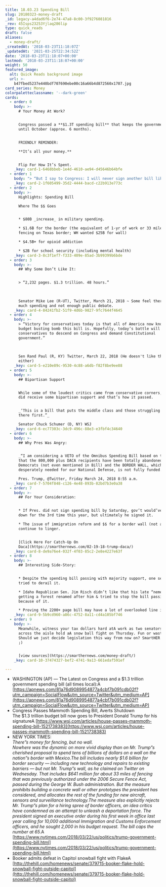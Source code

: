 ```yaml
---
title: 18.03.23 Spending Bill
slug: 20180323-money-draft
_id: legacy-a4dad6f6-2e74-47a8-8c00-3f9276081816
_rev: 45Isps23253Yjlaq286lip
type: quick_reads
draft: false
aliases:
  - money-draft/
_createdAt: '2018-03-23T11:18:07Z'
_updatedAt: '2021-03-25T22:34:52Z'
date: '2018-03-23T11:18:07+00:00'
lastmod: '2018-03-23T11:18:07+00:00'
weight: 50
featured_image:
  alt: Quick Reads background image
  url: >-
    b47fbed5237e440bdf707690ebe00c16a66b4d872560x1707.jpg
card_series: Money
colorpaletteclassname: '--dark-green'
cards:
  - order: 0
    body: >-
      # Your Money At Work?


      Congress passed a **$1.3T spending bill** that keeps the government funded
      until October (approx. 6 months).


      FRIENDLY REMINDER:  

      **It’s all your money.**


      Flip For How It’s Spent.
    _key: card-1-6468bbeb-1e4d-4610-ae94-d45646b64bfe
  - order: 1
    body: "> “But I say to Congress: I will never sign another bill like this again.A I’m not going to do it again.A Nobody read it.A It’s only hours old.A Some people don’t even know what is in a\x14 $1.3 trillion a\x14 it’s the second largest ever.”  \n  \n  \n  \nPresident Trump, remarks after signing spending bill, White House, March 23, 2018"
    _key: card-2-1f605499-35d2-4444-bacd-c22b913e773c
  - order: 2
    body: >-
      Highlights: Spending Bill  

      Where The $$ Goes


      * $80B _increase_ in military spending.

      * $1.6B for the border (the equivalent of 1-yr of work or 33 miles of
      fencing on Texas border; WH wanted $25B for wall)

      * $4.5B+ for opioid addiction

      * $2B for school security (including mental health)
    _key: card-3-8c3f1ef7-f333-409e-85ad-3b99399b6bde
  - order: 3
    body: >-
      ## Why Some Don’t Like It:


      > “2,232 pages. $1.3 trillion. 48 hours.”  
        
        
        
      Senator Mike Lee (R-UT), Twitter, March 21, 2018 ~ Some feel there's TOO
      much spending and not enough public debate.
    _key: card-4-84241fb2-51f9-4d6b-9827-9fc7644f4645
  - order: 4
    body: >-
      > “Victory for conservatives today is that all of America now knows what a
      budget busting bomb this bill is. Hopefully, today’s battle will embolden
      conservatives to descend on Congress and demand Constitutional
      government.”  
        
        
        
      Sen Rand Paul (R, KY) Twitter, March 22, 2018 (He doesn't like the bill
      either)
    _key: card-5-e210e89c-9530-4c88-a6db-f82f8be9ee88
  - order: 5
    body: >-
      ## Bipartisan Support


      While some of the loudest critics came from conservative corners, the bill
      did receive some bipartisan support and that’s how it passed.


      _‘This is a bill that puts the middle class and those struggling to get
      there first.”_  

      Senator Chuck Schumer (D, NY) WSJ
    _key: card-6-ec77303c-3dc9-496c-88e3-e3fbf4c34640
  - order: 6
    body: >-
      ## Why Pres Was Angry:


      _“I am considering a VETO of the Omnibus Spending Bill based on the fact
      that the 800,000 plus DACA recipients have been totally abandoned by the
      Democrats (not even mentioned in Bill) and the BORDER WALL, which is
      desperately needed for our National Defense, is not fully funded.”_  

      Pres. Trump, @Twitter, Friday March 24, 2018 8:55 a.m.
    _key: card-7-5704f848-c126-4e48-893b-82bd7b3e0a38
  - order: 7
    body: >-
      ## For Your Consideration:


      * If Pres. did not sign spending bill by Saturday, gov’t would’ve shut
      down for the 3rd time this year, but ultimately he signed it.

      * The issue of immigration reform and $$ for a border wall (not a fence)
      continue to linger.


      [Click Here For Catch-Up On
      Daca](https://smarthernews.com/02-19-18-trump-daca/)
    _key: card-8-de9a76e4-032f-4f03-85c2-2e8e4227e63f
  - order: 8
    body: >-
      ## Interesting Side-Story:


      * Despite the spending bill passing with majority support, one senator
      tried to derail it.

      * Idaho Republican Sen. Jim Risch didn’t like that his late “nemesis” was
      getting a forest renamed after him & tried to stop the bill passing
      because of it.

      * Proving the 2200+ page bill may have a lot of overlooked line items.
    _key: card-9-5b9cd960-a86c-4752-8a11-cd4a105bf746
  - order: 9
    body: >-
      Meanwhile, witness your tax dollars hard atA work as two senators from
      across the aisle hold aA snow ball fight on Thursday. Fun or wasted time?
      Should we just decide legislation this way from now on? SmartHER lawmaking
      ;)


      [view sources](https://smarthernews.com/money-draft/)
    _key: card-10-37474327-bef2-4741-9a13-661edaf591ef

---
```

* WASHINGTON (AP) — The Latest on Congress and a $1.3 trillion government spending bill (all times local):A [https://apnews.com/81a76d9089954877a4cbf7b091cdb02f?utm_campaign=SocialFlow&utm_source=Twitter&utm_medium=AP](https://apnews.com/81a76d9089954877a4cbf7b091cdb02f?utm_campaign=SocialFlow&utm_source=Twitter&utm_medium=AP)
* Congress Passes Mammoth Spending Bill, Averts Shutdown  
The $1.3 trillion budget bill now goes to President Donald Trump for his signatureA [https://www.wsj.com/articles/house-passes-mammoth-spending-bill-1521738383](https://www.wsj.com/articles/house-passes-mammoth-spending-bill-1521738383)
* NEW YORK TIMES:  
_There”s money for fencing, but no wall._  
_Nowhere was the dynamic on more vivid display than on Mr. Trump”s cherished proposal to spend tens of billions of dollars on a wall on the nation”s border with Mexico.The bill includes nearly $1.6 billion for border security — including new technology and repairs to existing barriers — but not Mr. Trump”s wall, as he claimed on Twitter on Wednesday. That includes $641 million for about 33 miles of fencing that was previously authorized under the 2006 Secure Fence Act, passed during the George W. Bush administration. But the measure prohibits building a concrete wall or other prototypes the president has considered, and allocates the rest of the funding for new aircraft, sensors and surveillance technology.The measure also explicitly rejects Mr. Trump”s plan for a hiring spree of border officers, an idea critics have condemned as an attempt to unleash a deportation force. The president signed an executive order during his first week in office last year calling for 10,000 additional Immigration and Customs Enforcement officers, and he sought 2,000 in his budget request. The bill caps the number at 65_.A [https://www.nytimes.com/2018/03/22/us/politics/trump-government-spending-bill.html](https://www.nytimes.com/2018/03/22/us/politics/trump-government-spending-bill.html)
* Booker admits defeat in Capitol snowball fight with FlakeA [http://thehill.com/homenews/senate/379715-booker-flake-hold-snowball-fight-outside-capitol](http://thehill.com/homenews/senate/379715-booker-flake-hold-snowball-fight-outside-capitol)